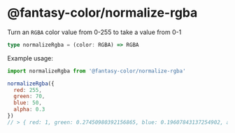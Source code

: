 # @fantasy-color/normalize-rgba

Turn an `RGBA` color value from 0-255 to take a value from 0-1

```ts
type normalizeRgba = (color: RGBA) => RGBA
```

Example usage:

```js
import normalizeRgba from '@fantasy-color/normalize-rgba'

normalizeRgba({
  red: 255,
  green: 70,
  blue: 50,
  alpha: 0.3
})
// > { red: 1, green: 0.27450980392156865, blue: 0.19607843137254902, alpha: 0.3 }
```

